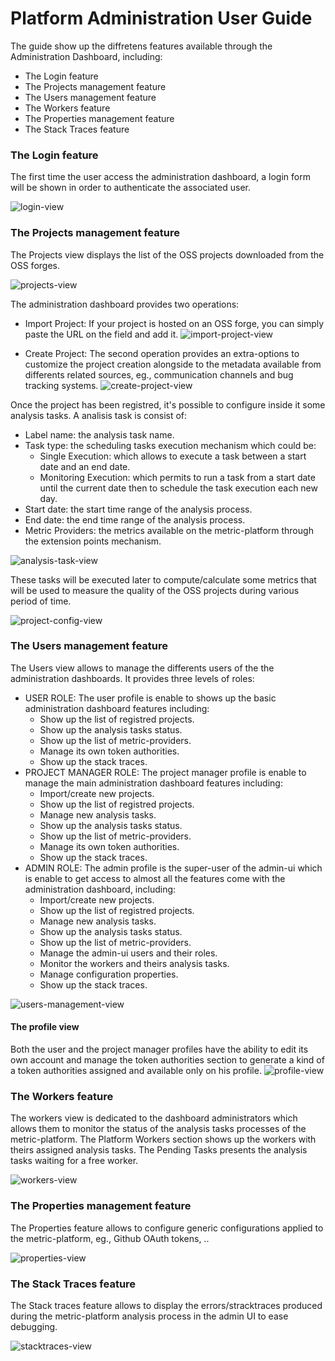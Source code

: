 # Platform Administration User Guide
The guide show up the diffretens features available through the Administration Dashboard, including:
* The Login feature
* The Projects management feature
* The Users management feature
* The Workers feature
* The Properties management feature
* The Stack Traces feature

### The Login feature
The first time the user access the administration dashboard, a login form will be shown in order to authenticate the associated user.

![login-view](./screenshots/login-view.png)

### The Projects management feature
The Projects view displays the list of the OSS projects downloaded from the OSS forges.

![projects-view](./screenshots/projects-view.png)

The administration dashboard provides two operations:
* Import Project: 
If your project is hosted on an OSS forge, you can simply paste the URL on the field and add it.
![import-project-view](./screenshots/import-project-view.png)

* Create Project:
The second operation provides an extra-options to customize the project creation alongside to the metadata available from differents related sources, eg., communication channels and bug tracking systems.
![create-project-view](./screenshots/create-project-view.png)

Once the project has been registred, it's possible to configure inside it some analysis tasks. A analisis task is consist of:
* Label name: the analysis task name.
* Task type: the scheduling tasks execution mechanism which could be:
  * Single Execution: which allows to execute
 a task between a start date and an end date.
  * Monitoring Execution: which permits to run a task from a start date until the current date then to schedule the task execution each new day.
* Start date: the start time range of the analysis process.
* End date: the end time range of the analysis process.
* Metric Providers: the metrics available on the metric-platform through the extension points mechanism.

![analysis-task-view](./screenshots/analysis-task-view.png)

These tasks will be executed later to compute/calculate some metrics that will be used to measure the quality of the OSS projects during various period of time.

![project-config-view](./screenshots/project-config-view.png)

### The Users management feature
The Users view allows to manage the differents users of the the administration dashboards. It provides three levels of roles:

* USER ROLE: The user profile is enable to shows up the basic administration dashboard features including:
  * Show up the list of registred projects.
  * Show up the analysis tasks status.
  * Show up the list of metric-providers.
  * Manage its own token authorities.
  * Show up the stack traces.
* PROJECT MANAGER ROLE: The project manager profile is enable to manage the main administration dashboard features including:
  * Import/create new projects.
  * Show up the list of registred projects.
  * Manage new analysis tasks.
  * Show up the analysis tasks status.
  * Show up the list of metric-providers.
  * Manage its own token authorities.
  * Show up the stack traces.
* ADMIN ROLE: The admin profile is the super-user of the admin-ui which is enable to get access to almost all the features come with the administration dashboard, including:
  * Import/create new projects.
  * Show up the list of registred projects.
  * Manage new analysis tasks.
  * Show up the analysis tasks status.
  * Show up the list of metric-providers.
  * Manage the admin-ui users and their roles.
  * Monitor the workers and theirs analysis tasks.
  * Manage configuration properties.
  * Show up the stack traces.

![users-management-view](./screenshots/users-management-view.png)

#### The profile view
Both the user and the project manager profiles have the ability to edit its own account and manage the token authorities section to generate a  kind of a token authorities assigned and available only on his profile.
![profile-view](./screenshots/profile-view.png)

### The Workers feature
The workers view is dedicated to the dashboard administrators which allows them to monitor the status of the analysis tasks processes of the metric-platform. The Platform Workers section shows up the workers with theirs assigned analysis tasks. The Pending Tasks presents the analysis tasks waiting for a free worker.

![workers-view](./screenshots/workers-view.png)

### The Properties management feature
The Properties feature allows to configure generic configurations applied to the metric-platform, eg., Github OAuth tokens, ..

![properties-view](./screenshots/properties-view.png)

### The Stack Traces feature
The Stack traces feature allows to display the errors/stracktraces produced during the metric-platform analysis process in the admin UI to ease debugging.

![stacktraces-view](./screenshots/stacktraces-view.png)
